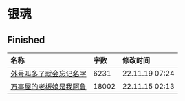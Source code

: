 # 银魂

## Finished

|名称|字数|修改时间|
|:-|:-|:-|
|[外号叫多了就会忘记名字](外号叫多了就会忘记名字.md)|6231|22.11.19 07:24|
|[万事屋的老板娘是我阿鲁](万事屋的老板娘是我阿鲁.md)|18002|22.11.15 02:13|
